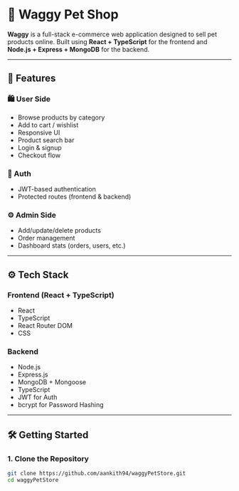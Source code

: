 # 🐾 Waggy Pet Shop

**Waggy** is a full-stack e-commerce web application designed to sell pet products online. Built using **React + TypeScript** for the frontend and **Node.js + Express + MongoDB** for the backend.



---

## 🚀 Features

### 🛍️ User Side
- Browse products by category
- Add to cart / wishlist
- Responsive UI
- Product search bar
- Login & signup
- Checkout flow

### 🔐 Auth
- JWT-based authentication
- Protected routes (frontend & backend)

### ⚙️ Admin Side
- Add/update/delete products
- Order management
- Dashboard stats (orders, users, etc.)

---

## ⚙️ Tech Stack

### Frontend (React + TypeScript)
- React
- TypeScript
- React Router DOM
- CSS

### Backend
- Node.js
- Express.js
- MongoDB + Mongoose
- TypeScript
- JWT for Auth
- bcrypt for Password Hashing

---

## 🛠️ Getting Started

### 1. Clone the Repository

```bash
git clone https://github.com/aankith94/waggyPetStore.git
cd waggyPetStore

